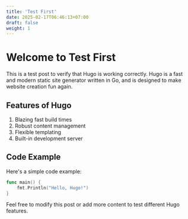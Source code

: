 ```yaml
---
title: 'Test First'
date: 2025-02-17T06:46:13+07:00
draft: false
weight: 1
---
```


# Welcome to Test First

This is a test post to verify that Hugo is working correctly. Hugo is a fast and modern static site generator written in Go, and is designed to make website creation fun again.

## Features of Hugo

1. Blazing fast build times
2. Robust content management
3. Flexible templating
4. Built-in development server

## Code Example

Here's a simple code example:

```go
func main() {
    fmt.Println("Hello, Hugo!")
}
```

Feel free to modify this post or add more content to test different Hugo features.
